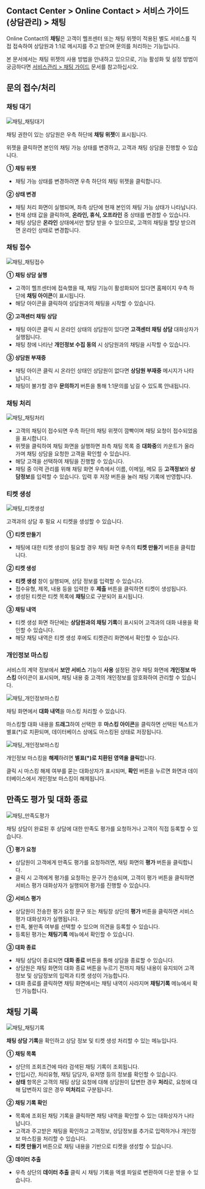 ## Contact Center > Online Contact > 서비스 가이드 (상담관리) > 채팅

Online Contact의 **채팅**은 고객이 헬프센터 또는 채팅 위젯이 적용된 별도 서비스를 직접 접속하여 상담원과 1:1로 메시지를 주고 받으며 문의를 처리하는 기능입니다.

본 문서에서는 채팅 위젯의 사용 방법을 안내하고 있으므로, 기능 활성화 및 설정 방법이 궁금하다면 [서비스관리 > 채팅 가이드](https://docs.nhncloud.com/ko/Contact%20Center/ko/online-contact-guide-service-management/#chat_link) 문서를 참고하십시오.

## 문의 접수/처리

### 채팅 대기
![채팅_채팅대기](https://static.toastoven.net/prod_contact_center/OC3.0/kr/online-contact-guide-chat_img0005.png)

채팅 권한이 있는 상담원은 우측 하단에 **채팅 위젯**이 표시됩니다.

위젯을 클릭하면 본인의 채팅 가능 상태를 변경하고, 고객과 채팅 상담을 진행할 수 있습니다.

**① 채팅 위젯**

- 채팅 가능 상태를 변경하려면 우측 하단의 채팅 위젯을 클릭합니다.

**② 상태 변경**

- 채팅 처리 화면이 실행되며, 좌측 상단에 현재 본인의 채팅 가능 상태가 나타납니다.
- 현재 상태 값을 클릭하여, **온라인, 휴식, 오프라인** 중 상태를 변경할 수 있습니다.
- 채팅 상담은 **온라인** 상태에서만 할당 받을 수 있으므로, 고객의 채팅을 할당 받으려면 온라인 상태로 변경합니다.

### 채팅 접수
![채팅_채팅접수](https://static.toastoven.net/prod_contact_center/OC3.0/kr/online-contact-guide-chat_img0010.png)

**① 채팅 상담 실행**

- 고객이 헬프센터에 접속했을 때, 채팅 기능이 활성화되어 있다면 홈페이지 우측 하단에 **채팅 아이콘**이 표시됩니다.
- 해당 아이콘을 클릭하여 상담원과의 채팅을 시작할 수 있습니다.

**② 고객센터 채팅 상담**

- 채팅 아이콘 클릭 시 온라인 상태의 상담원이 있다면 **고객센터 채팅 상담** 대화상자가 실행됩니다.
- 채팅 창에 나타난 **개인정보 수집 동의** 시 상담원과의 채팅을 시작할 수 있습니다.

**③ 상담원 부재중**

- 채팅 아이콘 클릭 시 온라인 상태인 상담원이 없다면 **상담원 부재중** 메시지가 나타납니다.
- 채팅이 불가할 경우 **문의하기** 버튼을 통해 1:1문의를 남길 수 있도록 안내됩니다.

### 채팅 처리
![채팅_채팅처리](https://static.toastoven.net/prod_contact_center/OC3.0/kr/online-contact-guide-chat_img0020.gif)

- 고객의 채팅이 접수되면 우측 하단의 채팅 위젯이 깜빡이며 채팅 요청이 접수되었음을 표시합니다.
- 위젯을 클릭하여 채팅 화면을 실행하면 좌측 채팅 목록 중 **대화중**의 카운트가 올라가며 채팅 상담을 요청한 고객을 확인할 수 있습니다.
- 해당 고객을 선택하여 채팅을 진행할 수 있습니다.
- 채팅 중 이력 관리를 위해 채팅 화면 우측에서 이름, 이메일, 메모 등 **고객정보**와 **상담정보**를 입력할 수 있습니다. 입력 후 저장 버튼을 눌러 채팅 기록에 반영합니다.

### 티켓 생성
![채팅_티켓생성](https://static.toastoven.net/prod_contact_center/OC3.0/kr/online-contact-guide-chat_img0030.png)

고객과의 상담 후 필요 시 티켓을 생성할 수 있습니다.

**① 티켓 만들기**

- 채팅에 대한 티켓 생성이 필요할 경우 채팅 화면 우측의 **티켓 만들기** 버튼을 클릭합니다.

**② 티켓 생성**

- **티켓 생성** 창이 실행되며, 상담 정보를 입력할 수 있습니다.
- 접수유형, 제목, 내용 등을 입력한 후 **제출** 버튼을 클릭하면 티켓이 생성됩니다.
- 생성된 티켓은 티켓 목록에 **채팅**으로 구분되어 표시됩니다.

**③ 채팅 내역**

- 티켓 생성 화면 하단에는 **상담원과의 채팅 기록**이 표시되어 고객과의 대화 내용을 확인할 수 있습니다.
- 해당 채팅 내역은 티켓 생성 후에도 티켓관리 화면에서 확인할 수 있습니다.

### 개인정보 마스킹
서비스의 계약 정보에서 **보안 서비스** 기능이 **사용** 설정된 경우 채팅 화면에 **개인정보 마스킹** 아이콘이 표시되며, 채팅 내용 중 고객의 개인정보를 암호화하여 관리할 수 있습니다.  

![채팅_개인정보마스킹](https://static.toastoven.net/prod_contact_center/OC3.0/kr/online-contact-guide-chat_img0040.gif)

채팅 화면에서 **대화 내역**을 마스킹 처리할 수 있습니다.

마스킹할 대화 내용을 **드래그**하여 선택한 후 **마스킹 아이콘**을 클릭하면 선택된 텍스트가 별표(\*)로 치환되며, 데이터베이스 상에도 마스킹된 상태로 저장됩니다.

![채팅_개인정보마스킹](https://static.toastoven.net/prod_contact_center/OC3.0/kr/online-contact-guide-chat_img0050.gif)

개인정보 마스킹을 **해제**하려면 **별표(\*)로 치환된 영역을 클릭**합니다.

클릭 시 마스킹 해제 여부를 묻는 대화상자가 표시되며, **확인** 버튼을 누르면 화면과 데이터베이스에서 개인정보 마스킹이 해제됩니다.

## 만족도 평가 및 대화 종료
![채팅_만족도평가](https://static.toastoven.net/prod_contact_center/OC3.0/kr/online-contact-guide-chat_img0060.png)

채팅 상담이 완료된 후 상담에 대한 만족도 평가를 요청하거나 고객이 직접 등록할 수 있습니다.

**① 평가 요청**

- 상담원이 고객에게 만족도 평가를 요청하려면, 채팅 화면의 **평가** 버튼을 클릭합니다.
- 클릭 시 고객에게 평가를 요청하는 문구가 전송되며, 고객이 평가 버튼을 클릭하면 서비스 평가 대화상자가 실행되어 평가를 진행할 수 있습니다.

**② 서비스 평가**

- 상담원이 전송한 평가 요청 문구 또는 채팅창 상단의 **평가** 버튼을 클릭하면 서비스 평가 대화상자가 실행됩니다.
- 만족, 불만족 여부를 선택할 수 있으며 의견을 등록할 수 있습니다.
- 등록된 평가는 **채팅기록** 메뉴에서 확인할 수 있습니다.

**③ 대화 종료**

- 채팅 상담이 종료되면 **대화 종료** 버튼을 통해 상담을 종료할 수 있습니다.
- 상담원은 채팅 화면의 대화 종료 버튼을 누르기 전까지 채팅 내용이 유지되어 고객정보 및 상담정보의 입력과 티켓 생성이 가능합니다.
- 대화 종료를 클릭하면 채팅 화면에서는 채팅 내역이 사라지며 **채팅기록** 메뉴에서 확인 가능합니다.

## 채팅 기록
![채팅_채팅기록](https://static.toastoven.net/prod_contact_center/OC3.0/kr/online-contact-guide-chat_img0070.png)

**채팅 상담 기록**을 확인하고 상담 정보 및 티켓 생성 처리할 수 있는 메뉴입니다.

**① 채팅 목록**

- 상단의 조회조건에 따라 검색된 채팅 기록이 조회됩니다.
- 인입시간, 처리유형, 채팅 담당자, 유저명 등의 정보를 확인할 수 있습니다.
- **상태** 항목은 고객의 채팅 상담 요청에 대해 상담원이 답변한 경우 **처리**로, 요청에 대해 답변하지 않은 경우 **미처리**로 구분됩니다.

**② 채팅 기록 확인**

- 목록에 조회된 채팅 기록을 클릭하면 채팅 내역을 확인할 수 있는 대화상자가 나타납니다.
- 고객과 주고받은 채팅을 확인하고 고객정보, 상담정보를 추가로 입력하거나 개인정보 마스킹을 처리할 수 있습니다.
- **티켓 만들기** 버튼으로 채팅 내용을 기반으로 티켓을 생성할 수 있습니다.

**③ 데이터 추출**

- 우측 상단의 **데이터 추출** 클릭 시 채팅 기록을 엑셀 파일로 변환하여 다운 받을 수 있습니다.
